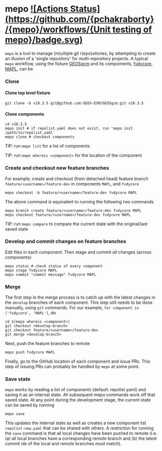 # mepo [![Actions Status](https://github.com/{pchakraborty}/{mepo}/workflows/{Unit testing of mepo}/badge.svg)](https://github.com/{owner}/{repo}/actions)
`mepo` is a tool to manage (m)ultiple git r(epo)sitories, by attempting to create an illusion of a 'single repository' for multi-repository projects. A typical `mepo` workflow, using the fixture [GEOSgcm](https://github.com/GEOS-ESM/GEOSgcm) and its compoments, [fvdycore](https://github.com/GEOS-ESM/GFDL_atmos_cubed_sphere), [MAPL](https://github.com/GEOS-ESM/MAPL), can be

### Clone
#### Clone top level fixture
```shell
git clone -b v10.3.5 git@github.com:GEOS-ESM/GEOSgcm.git v10.3.5
```
#### Clone components
```shell
cd v10.3.5
mepo init # if repolist.yaml does not exist, run 'mepo init /path/to/repolist.yaml'
mepo clone # checkout components
```
TIP: run `mepo list` for a list of components

TIP: run `mepo whereis <component>` for the location of the component

### Create and checkout new feature branches
For example, create and checkout (from detached head) feature branch `feature/<username>/feature-dev` in components `MAPL`, and `fvdycore`
```shell
mepo checkout -b feature/<username>/feature-dev fvdycore MAPL
```
The above command is equivalent to running the following two commands
```shell
mepo branch create feature/<username>/feature-dev fvdycore MAPL
mepo checkout feature/<username>/feature-dev fvdycore MAPL
```
TIP: run `mepo compare` to compare the current state with the original/last saved state

### Develop and commit changes on feature branches
Edit files in each component. Then stage and commit *all* changes (across components)
```shell
mepo status # check status of every component
mepo stage fvdycore MAPL
mepo commit "commit message" fvdycore MAPL
```

### Merge
The first step in the merge process is to catch up with the latest changes in the `develop` branches of each component. This step still needs to be done manually, using `git` commands. For our example, `for component in ['fvdycore', 'MAPL']`, do
```shell
cd $(mepo whereis <component>)
git checkout <develop-branch>
git checkout feature/<username>/feature-dev
git merge <develop-branch>
```
Next, push the feature branches to remote
```shell
mepo push fvdycore MAPL
```
Finally, go to the GitHub location of each component and issue PRs. This step of issuing PRs can probably be handled by `mepo` at some point.

### Save state
`mepo` works by reading a list of components (default: repolist.yaml) and saving it as an internal state. All subsequent mepo commands work off that saved state. At any point during the development stage, the current state can be saved by running
```shell
mepo save
```
This updates the internal state as well as creates a new component list `repolist-new.yaml` that can be shared with others. A restriction for running the `save` command is that all local changes have been pushed to remote (i.e. (a) all local branches have a corresponding remote branch and (b) the latest commit ids of the local and remote branches must match).
